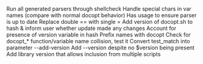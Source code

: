 Run all generated parsers through shellcheck
Handle special chars in var names (compare with normal docopt behavior)
Has usage to ensure parser is up to date
Replace double == with single =
Add version of docopt.sh to hash & inform user whether update made any changes
Account for presence of version variable in hash
Prefix names with docopt
Check for docopt_* function/variable name collision, test it
Convert test_match into parameter
--add-version    Add --version despite no $version being present
Add library version that allows inclusion from multiple scripts
